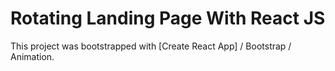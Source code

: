 # Rotating Landing Page With React JS

This project was bootstrapped with [Create React App] / Bootstrap / Animation.
